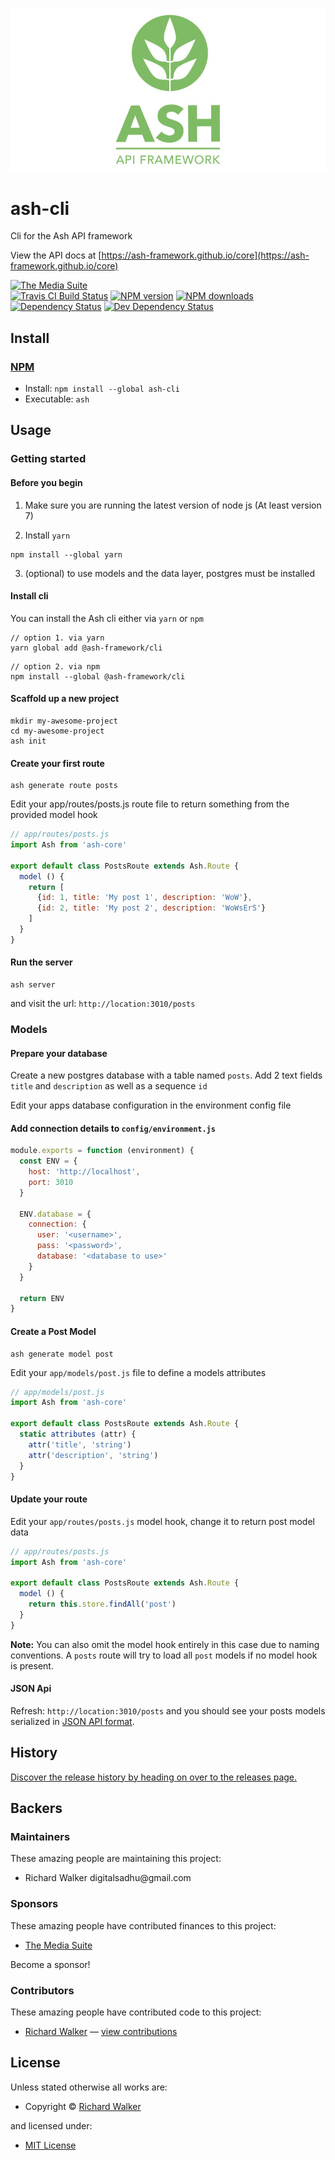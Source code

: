 ![Ash Api Framework](/logo_vertical.jpg?raw=true "Ash Api Framework")

<!-- TITLE/ -->

<h1>ash-cli</h1>

<!-- /TITLE -->


<!-- DESCRIPTION/ -->

Cli for the Ash API framework

<!-- /DESCRIPTION -->

View the API docs at [https://ash-framework.github.io/core](https://ash-framework.github.io/core)

<!-- BADGES/ -->

<span class="badge-badge"><a href="https://mediasuite.co.nz" title="The Media Suite"><img src="https://mediasuite.co.nz/ms-badge.png" alt="The Media Suite" /></a></span>
<br class="badge-separator" />
<span class="badge-travisci"><a href="http://travis-ci.org/ash-framework/cli" title="Check this project's build status on TravisCI"><img src="https://img.shields.io/travis/ash-framework/cli/master.svg" alt="Travis CI Build Status" /></a></span>
<span class="badge-npmversion"><a href="https://npmjs.org/package/ash-cli" title="View this project on NPM"><img src="https://img.shields.io/npm/v/ash-cli.svg" alt="NPM version" /></a></span>
<span class="badge-npmdownloads"><a href="https://npmjs.org/package/ash-cli" title="View this project on NPM"><img src="https://img.shields.io/npm/dm/ash-cli.svg" alt="NPM downloads" /></a></span>
<span class="badge-daviddm"><a href="https://david-dm.org/ash-framework/cli" title="View the status of this project's dependencies on DavidDM"><img src="https://img.shields.io/david/ash-framework/cli.svg" alt="Dependency Status" /></a></span>
<span class="badge-daviddmdev"><a href="https://david-dm.org/ash-framework/cli#info=devDependencies" title="View the status of this project's development dependencies on DavidDM"><img src="https://img.shields.io/david/dev/ash-framework/cli.svg" alt="Dev Dependency Status" /></a></span>

<!-- /BADGES -->


<!-- INSTALL/ -->

<h2>Install</h2>

<a href="https://npmjs.com" title="npm is a package manager for javascript"><h3>NPM</h3></a><ul>
<li>Install: <code>npm install --global ash-cli</code></li>
<li>Executable: <code>ash</code></li></ul>

<!-- /INSTALL -->


## Usage

### Getting started

#### Before you begin

1. Make sure you are running the latest version of node js (At least version 7)

2. Install `yarn`
```
npm install --global yarn
```

3. (optional) to use models and the data layer, postgres must be installed

#### Install cli

You can install the Ash cli either via `yarn` or `npm`

```
// option 1. via yarn
yarn global add @ash-framework/cli
```

```
// option 2. via npm
npm install --global @ash-framework/cli
```

#### Scaffold up a new project
```
mkdir my-awesome-project
cd my-awesome-project
ash init
```

#### Create your first route
```
ash generate route posts
```

Edit your app/routes/posts.js route file to return something from the provided model
hook

```js
// app/routes/posts.js
import Ash from 'ash-core'

export default class PostsRoute extends Ash.Route {
  model () {
    return [
      {id: 1, title: 'My post 1', description: 'WoW'},
      {id: 2, title: 'My post 2', description: 'WoWsErS'}
    ]
  }
}
```

#### Run the server

```
ash server
```
and visit the url: `http://location:3010/posts`

### Models

#### Prepare your database

Create a new postgres database with a table named `posts`.
Add 2 text fields `title` and `description` as well as a sequence `id`

Edit your apps database configuration in the environment config file

#### Add connection details to `config/environment.js`

```js
module.exports = function (environment) {
  const ENV = {
    host: 'http://localhost',
    port: 3010
  }

  ENV.database = {
    connection: {
      user: '<username>',
      pass: '<password>',
      database: '<database to use>'
    }
  }

  return ENV
}
```

#### Create a Post Model

```
ash generate model post
```

Edit your `app/models/post.js` file to define a models attributes

```js
// app/models/post.js
import Ash from 'ash-core'

export default class PostsRoute extends Ash.Route {
  static attributes (attr) {
    attr('title', 'string')
    attr('description', 'string')
  }
}
```

#### Update your route

Edit your `app/routes/posts.js` model hook, change it to return post model data

```js
// app/routes/posts.js
import Ash from 'ash-core'

export default class PostsRoute extends Ash.Route {
  model () {
    return this.store.findAll('post')
  }
}
```

**Note:** You can also omit the model hook entirely in this case due to naming conventions.
A `posts` route will try to load all `post` models if no model hook is present.

#### JSON Api

Refresh: `http://location:3010/posts` and you should see your posts models serialized in [JSON API format](http://jsonapi.org/).

<!-- HISTORY/ -->

<h2>History</h2>

<a href="https://github.com/ash-framework/cli/releases">Discover the release history by heading on over to the releases page.</a>

<!-- /HISTORY -->


<!-- BACKERS/ -->

<h2>Backers</h2>

<h3>Maintainers</h3>

These amazing people are maintaining this project:

<ul><li>Richard Walker digitalsadhu@gmail.com</li></ul>

<h3>Sponsors</h3>

These amazing people have contributed finances to this project:

<ul><li><a href="http://mediasuite.co.nz">The Media Suite</a></li></ul>

Become a sponsor!



<h3>Contributors</h3>

These amazing people have contributed code to this project:

<ul><li><a href="http://lovebeer.nz/">Richard Walker</a> — <a href="https://github.com/ash-framework/cli/commits?author=digitalsadhu" title="View the GitHub contributions of Richard Walker on repository ash-framework/cli">view contributions</a></li></ul>



<!-- /BACKERS -->


<!-- LICENSE/ -->

<h2>License</h2>

Unless stated otherwise all works are:

<ul><li>Copyright &copy; <a href="http://lovebeer.nz/">Richard Walker</a></li></ul>

and licensed under:

<ul><li><a href="http://spdx.org/licenses/MIT.html">MIT License</a></li></ul>

<!-- /LICENSE -->
